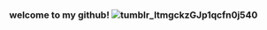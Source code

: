 ### welcome to my github! ![tumblr_ltmgckzGJp1qcfn0j540](https://user-images.githubusercontent.com/115472181/230768476-fa62b6be-1568-41b4-bde8-473801a556d4.gif)


<!--
**vyclu20/vyclu20** is a ✨ _special_ ✨ repository because its `README.md` (this file) appears on your GitHub profile.

Here are some ideas to get you started:

- 🔭 I’m currently working on ...
- 🌱 I’m currently learning ...
- 👯 I’m looking to collaborate on ...
- 🤔 I’m looking for help with ...
- 💬 Ask me about ...
- 📫 How to reach me: ...
- 😄 Pronouns: ...
- ⚡ Fun fact: ...
-->

